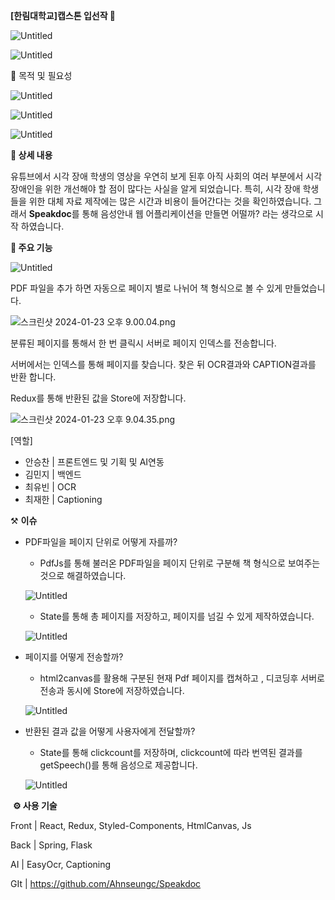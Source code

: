 **[한림대학교]캡스톤 입선작 🥇**

![Untitled](https://prod-files-secure.s3.us-west-2.amazonaws.com/4d825104-fe89-4ebe-9308-342789c00893/5a7e3b03-766d-4036-9516-05fd887345c9/Untitled.png)

![Untitled](https://prod-files-secure.s3.us-west-2.amazonaws.com/4d825104-fe89-4ebe-9308-342789c00893/6df38731-6d2d-4a17-83b6-44e5c18056a6/Untitled.png)

**🔎** 목적 및 필요성

![Untitled](https://prod-files-secure.s3.us-west-2.amazonaws.com/4d825104-fe89-4ebe-9308-342789c00893/466adf3d-a01f-4331-be82-1770106dbede/Untitled.png)

![Untitled](https://prod-files-secure.s3.us-west-2.amazonaws.com/4d825104-fe89-4ebe-9308-342789c00893/9f916c15-4e33-4cb5-8662-ae4936702dd6/Untitled.png)

![Untitled](https://prod-files-secure.s3.us-west-2.amazonaws.com/4d825104-fe89-4ebe-9308-342789c00893/08c9bb8b-f165-40b7-973f-646fcee9d582/Untitled.png)

**📖 상세 내용**

유튜브에서 시각 장애 학생의 영상을 우연히 보게 된후 아직 사회의 여러 부분에서 시각 장애인을 위한 개선해야 할 점이 많다는 사실을 알게 되었습니다. 특히, 시각 장애 학생들을 위한 대체 자료 제작에는 많은 시간과 비용이 들어간다는 것을 확인하였습니다. 그래서 **Speakdoc**를 통해 음성안내 웹 어플리케이션을 만들면 어떨까? 라는 생각으로 시작 하였습니다.

**📌 주요 기능**

![Untitled](https://prod-files-secure.s3.us-west-2.amazonaws.com/4d825104-fe89-4ebe-9308-342789c00893/d1cbdca9-60f4-4740-923e-e4dd7e9f5196/Untitled.png)

PDF 파일을 추가 하면 자동으로 페이지 별로 나뉘어 책 형식으로 볼 수 있게 만들었습니다.

![스크린샷 2024-01-23 오후 9.00.04.png](https://prod-files-secure.s3.us-west-2.amazonaws.com/4d825104-fe89-4ebe-9308-342789c00893/ea6a05ff-ab0f-4a8c-9ba5-bd2e8a62c573/%E1%84%89%E1%85%B3%E1%84%8F%E1%85%B3%E1%84%85%E1%85%B5%E1%86%AB%E1%84%89%E1%85%A3%E1%86%BA_2024-01-23_%E1%84%8B%E1%85%A9%E1%84%92%E1%85%AE_9.00.04.png)

분류된 페이지를 통해서 한 번 클릭시 서버로 페이지 인덱스를 전송합니다. 

서버에서는 인덱스를 통해 페이지를 찾습니다. 찾은 뒤 OCR결과와 CAPTION결과를 반환 합니다.

Redux를 통해 반환된 값을 Store에 저장합니다.

![스크린샷 2024-01-23 오후 9.04.35.png](https://prod-files-secure.s3.us-west-2.amazonaws.com/4d825104-fe89-4ebe-9308-342789c00893/3585416d-fd22-40ea-b46d-ada9b05bbd53/%E1%84%89%E1%85%B3%E1%84%8F%E1%85%B3%E1%84%85%E1%85%B5%E1%86%AB%E1%84%89%E1%85%A3%E1%86%BA_2024-01-23_%E1%84%8B%E1%85%A9%E1%84%92%E1%85%AE_9.04.35.png)

[역할] 

- 안승찬  |  프론트엔드 및 기획 및 AI연동
- 김민지  |  백엔드
- 최유빈  |  OCR
- 최재한  |  Captioning

⚒️ **이슈**

- PDF파일을 페이지 단위로 어떻게 자를까?
    - PdfJs를 통해 불러온 PDF파일을 페이지 단위로 구분해 책 형식으로 보여주는 것으로 해결하였습니다.
    
    ![Untitled](https://prod-files-secure.s3.us-west-2.amazonaws.com/4d825104-fe89-4ebe-9308-342789c00893/1455e5fa-b400-42f7-8b23-94aa7b04175c/Untitled.png)
    
    - State를 통해 총 페이지를 저장하고, 페이지를 넘길 수 있게 제작하였습니다.
    
    ![Untitled](https://prod-files-secure.s3.us-west-2.amazonaws.com/4d825104-fe89-4ebe-9308-342789c00893/999a56fe-ba82-4780-811f-6bfae6435dfa/Untitled.png)
    
- 페이지를 어떻게 전송할까?
    - html2canvas를 활용해 구분된 현재 Pdf 페이지를 캡쳐하고 , 디코딩후 서버로 전송과 동시에 Store에 저장하였습니다.
    
    ![Untitled](https://prod-files-secure.s3.us-west-2.amazonaws.com/4d825104-fe89-4ebe-9308-342789c00893/b64df295-afd7-4ca3-b9df-0ccd1542ab32/Untitled.png)
    
- 반환된 결과 값을 어떻게 사용자에게 전달할까?
    - State를 통해 clickcount를 저장하며, clickcount에 따라 번역된 결과를 getSpeech()를 통해 음성으로 제공합니다.
    
    ![Untitled](https://prod-files-secure.s3.us-west-2.amazonaws.com/4d825104-fe89-4ebe-9308-342789c00893/b3b1bba4-2272-495b-8764-d00f263d750d/Untitled.png)
    

 **⚙️ 사용 기술**

Front | React, Redux, Styled-Components, HtmlCanvas, Js

Back | Spring, Flask

AI | EasyOcr, Captioning

GIt | https://github.com/Ahnseungc/Speakdoc

